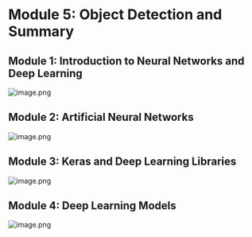 

# Module 5: Object Detection and Summary
## Module 1: Introduction to Neural Networks and Deep Learning
![image.png](https://prod-files-secure.s3.us-west-2.amazonaws.com/03e82b26-cccb-4906-bb56-adabcbdc0655/a8d40bcb-c482-4026-8872-311e16b2dc63/image.png?X-Amz-Algorithm=AWS4-HMAC-SHA256&X-Amz-Content-Sha256=UNSIGNED-PAYLOAD&X-Amz-Credential=ASIAZI2LB466QMXBXT4C%2F20250201%2Fus-west-2%2Fs3%2Faws4_request&X-Amz-Date=20250201T081715Z&X-Amz-Expires=3600&X-Amz-Security-Token=IQoJb3JpZ2luX2VjEMj%2F%2F%2F%2F%2F%2F%2F%2F%2F%2FwEaCXVzLXdlc3QtMiJGMEQCIBalOdH2LnLxLp8Gxd18ME1mZfuXA1jAZNfYxho3HzvdAiAtOEH%2Fk76L6YaiAkq2jNMdgyi1Yt1Mom2r17tcJpvrQyqIBAjR%2F%2F%2F%2F%2F%2F%2F%2F%2F%2F8BEAAaDDYzNzQyMzE4MzgwNSIMmiXYSMhUy35vn9aoKtwDuGc82eYgeuNqhDM8RIqOcuA7TwKuOSNPh9bYlvKdueJHexdwudO43QIL%2BqQ2whbRhwd4SjENeNFjRYJmyHCEHqNW%2BVuj9mAqHgvclzLyJ9u8ZyPhdgaEU2zuutjlyAtpgSASDaV1AlJz4eIPnNkR8TuARw%2FiMvA3aCS3I7HBIBeHB1P1aIRIlogS%2FbKJ8HhFURYWcNNyqASsen96JUxotnejDjWLuc0kjTLdpC4ZmlBXeDiJsLTWc50OTXJn%2FeT0GZvc%2BKkbPBl6Ut83QKw7z%2F6aTrGrWj0gaP9uNHAql0DgCjBSVYiGGGJVY4pPxHRNhvE0oRvwC4ofvXPKpS6qUzdCtrX5zzBNkswITO4oacl%2FaeqDF4n8Ja2kTcHRMjbB6wHC11i50R%2FZh%2BF2LBGZCfhUsOxXjHZdX4XFBf0wJ%2F%2BhfMf2V58lgIofcD8e%2Bf5qDtX87aZz77IDjvJYSid%2BmFt1uzEOH2Y5%2BdxnkJdvhv2qoY4A%2FB8lQE%2BHVZ8hUNuXivHPeKlDvFEIKq09XfnLElaNSHbhJGBsrAXPXLd3W%2FNI5GD%2Fn8oMFd7dLswXNpDmHrWNm0KtwEsx7t8yzHReV6M%2BmQFrBgLrcKHScj3Qxabw3%2BnSnYYQrizlsf8w6qT3vAY6pgEisRElkhmJXK2EgW5G6xMZoFjWUKgWpJuUqPELFzfiWYRa%2FSkOH%2BUr9Bdj4xFCdfsbMgvhhac6lCMW2yMbndoZ3zb4D6uNnNcH4bNo5TidFNMiDMPDe1svxX1Mjjb3JdohPIoVMzTr5ff%2Bu976bU2oVDoZ%2F3ksNYFcb4O06LnxPpxC0HQmHp5IYc2msq7j8thurQ3ImYC3C7Ya7E0alnReMAoz7Q9B&X-Amz-Signature=480a32c6612fbed6c69420a09fad67cd92978da80214608a86e592a758082be1&X-Amz-SignedHeaders=host&x-id=GetObject)
## Module 2: Artificial Neural Networks
![image.png](https://prod-files-secure.s3.us-west-2.amazonaws.com/03e82b26-cccb-4906-bb56-adabcbdc0655/5157ca89-62da-41d9-a98f-6432b71047a9/image.png?X-Amz-Algorithm=AWS4-HMAC-SHA256&X-Amz-Content-Sha256=UNSIGNED-PAYLOAD&X-Amz-Credential=ASIAZI2LB466QMXBXT4C%2F20250201%2Fus-west-2%2Fs3%2Faws4_request&X-Amz-Date=20250201T081715Z&X-Amz-Expires=3600&X-Amz-Security-Token=IQoJb3JpZ2luX2VjEMj%2F%2F%2F%2F%2F%2F%2F%2F%2F%2FwEaCXVzLXdlc3QtMiJGMEQCIBalOdH2LnLxLp8Gxd18ME1mZfuXA1jAZNfYxho3HzvdAiAtOEH%2Fk76L6YaiAkq2jNMdgyi1Yt1Mom2r17tcJpvrQyqIBAjR%2F%2F%2F%2F%2F%2F%2F%2F%2F%2F8BEAAaDDYzNzQyMzE4MzgwNSIMmiXYSMhUy35vn9aoKtwDuGc82eYgeuNqhDM8RIqOcuA7TwKuOSNPh9bYlvKdueJHexdwudO43QIL%2BqQ2whbRhwd4SjENeNFjRYJmyHCEHqNW%2BVuj9mAqHgvclzLyJ9u8ZyPhdgaEU2zuutjlyAtpgSASDaV1AlJz4eIPnNkR8TuARw%2FiMvA3aCS3I7HBIBeHB1P1aIRIlogS%2FbKJ8HhFURYWcNNyqASsen96JUxotnejDjWLuc0kjTLdpC4ZmlBXeDiJsLTWc50OTXJn%2FeT0GZvc%2BKkbPBl6Ut83QKw7z%2F6aTrGrWj0gaP9uNHAql0DgCjBSVYiGGGJVY4pPxHRNhvE0oRvwC4ofvXPKpS6qUzdCtrX5zzBNkswITO4oacl%2FaeqDF4n8Ja2kTcHRMjbB6wHC11i50R%2FZh%2BF2LBGZCfhUsOxXjHZdX4XFBf0wJ%2F%2BhfMf2V58lgIofcD8e%2Bf5qDtX87aZz77IDjvJYSid%2BmFt1uzEOH2Y5%2BdxnkJdvhv2qoY4A%2FB8lQE%2BHVZ8hUNuXivHPeKlDvFEIKq09XfnLElaNSHbhJGBsrAXPXLd3W%2FNI5GD%2Fn8oMFd7dLswXNpDmHrWNm0KtwEsx7t8yzHReV6M%2BmQFrBgLrcKHScj3Qxabw3%2BnSnYYQrizlsf8w6qT3vAY6pgEisRElkhmJXK2EgW5G6xMZoFjWUKgWpJuUqPELFzfiWYRa%2FSkOH%2BUr9Bdj4xFCdfsbMgvhhac6lCMW2yMbndoZ3zb4D6uNnNcH4bNo5TidFNMiDMPDe1svxX1Mjjb3JdohPIoVMzTr5ff%2Bu976bU2oVDoZ%2F3ksNYFcb4O06LnxPpxC0HQmHp5IYc2msq7j8thurQ3ImYC3C7Ya7E0alnReMAoz7Q9B&X-Amz-Signature=3dc2771ee2e97a4ea24f4660dbe5dca8479f2f696398510de7bbf83f139c74b3&X-Amz-SignedHeaders=host&x-id=GetObject)
## Module 3: Keras and Deep Learning Libraries
![image.png](https://prod-files-secure.s3.us-west-2.amazonaws.com/03e82b26-cccb-4906-bb56-adabcbdc0655/5089ce50-05f1-470d-ad42-42503bf1df5f/image.png?X-Amz-Algorithm=AWS4-HMAC-SHA256&X-Amz-Content-Sha256=UNSIGNED-PAYLOAD&X-Amz-Credential=ASIAZI2LB466QMXBXT4C%2F20250201%2Fus-west-2%2Fs3%2Faws4_request&X-Amz-Date=20250201T081715Z&X-Amz-Expires=3600&X-Amz-Security-Token=IQoJb3JpZ2luX2VjEMj%2F%2F%2F%2F%2F%2F%2F%2F%2F%2FwEaCXVzLXdlc3QtMiJGMEQCIBalOdH2LnLxLp8Gxd18ME1mZfuXA1jAZNfYxho3HzvdAiAtOEH%2Fk76L6YaiAkq2jNMdgyi1Yt1Mom2r17tcJpvrQyqIBAjR%2F%2F%2F%2F%2F%2F%2F%2F%2F%2F8BEAAaDDYzNzQyMzE4MzgwNSIMmiXYSMhUy35vn9aoKtwDuGc82eYgeuNqhDM8RIqOcuA7TwKuOSNPh9bYlvKdueJHexdwudO43QIL%2BqQ2whbRhwd4SjENeNFjRYJmyHCEHqNW%2BVuj9mAqHgvclzLyJ9u8ZyPhdgaEU2zuutjlyAtpgSASDaV1AlJz4eIPnNkR8TuARw%2FiMvA3aCS3I7HBIBeHB1P1aIRIlogS%2FbKJ8HhFURYWcNNyqASsen96JUxotnejDjWLuc0kjTLdpC4ZmlBXeDiJsLTWc50OTXJn%2FeT0GZvc%2BKkbPBl6Ut83QKw7z%2F6aTrGrWj0gaP9uNHAql0DgCjBSVYiGGGJVY4pPxHRNhvE0oRvwC4ofvXPKpS6qUzdCtrX5zzBNkswITO4oacl%2FaeqDF4n8Ja2kTcHRMjbB6wHC11i50R%2FZh%2BF2LBGZCfhUsOxXjHZdX4XFBf0wJ%2F%2BhfMf2V58lgIofcD8e%2Bf5qDtX87aZz77IDjvJYSid%2BmFt1uzEOH2Y5%2BdxnkJdvhv2qoY4A%2FB8lQE%2BHVZ8hUNuXivHPeKlDvFEIKq09XfnLElaNSHbhJGBsrAXPXLd3W%2FNI5GD%2Fn8oMFd7dLswXNpDmHrWNm0KtwEsx7t8yzHReV6M%2BmQFrBgLrcKHScj3Qxabw3%2BnSnYYQrizlsf8w6qT3vAY6pgEisRElkhmJXK2EgW5G6xMZoFjWUKgWpJuUqPELFzfiWYRa%2FSkOH%2BUr9Bdj4xFCdfsbMgvhhac6lCMW2yMbndoZ3zb4D6uNnNcH4bNo5TidFNMiDMPDe1svxX1Mjjb3JdohPIoVMzTr5ff%2Bu976bU2oVDoZ%2F3ksNYFcb4O06LnxPpxC0HQmHp5IYc2msq7j8thurQ3ImYC3C7Ya7E0alnReMAoz7Q9B&X-Amz-Signature=878e9f681de61f6df747de87e1a79dfcd23d6f44b26139da9e0886e2f91f011a&X-Amz-SignedHeaders=host&x-id=GetObject)
## Module 4: Deep Learning Models
![image.png](https://prod-files-secure.s3.us-west-2.amazonaws.com/03e82b26-cccb-4906-bb56-adabcbdc0655/4e22fcb0-cfbc-4d28-b961-b9b8fde071f0/image.png?X-Amz-Algorithm=AWS4-HMAC-SHA256&X-Amz-Content-Sha256=UNSIGNED-PAYLOAD&X-Amz-Credential=ASIAZI2LB466QMXBXT4C%2F20250201%2Fus-west-2%2Fs3%2Faws4_request&X-Amz-Date=20250201T081715Z&X-Amz-Expires=3600&X-Amz-Security-Token=IQoJb3JpZ2luX2VjEMj%2F%2F%2F%2F%2F%2F%2F%2F%2F%2FwEaCXVzLXdlc3QtMiJGMEQCIBalOdH2LnLxLp8Gxd18ME1mZfuXA1jAZNfYxho3HzvdAiAtOEH%2Fk76L6YaiAkq2jNMdgyi1Yt1Mom2r17tcJpvrQyqIBAjR%2F%2F%2F%2F%2F%2F%2F%2F%2F%2F8BEAAaDDYzNzQyMzE4MzgwNSIMmiXYSMhUy35vn9aoKtwDuGc82eYgeuNqhDM8RIqOcuA7TwKuOSNPh9bYlvKdueJHexdwudO43QIL%2BqQ2whbRhwd4SjENeNFjRYJmyHCEHqNW%2BVuj9mAqHgvclzLyJ9u8ZyPhdgaEU2zuutjlyAtpgSASDaV1AlJz4eIPnNkR8TuARw%2FiMvA3aCS3I7HBIBeHB1P1aIRIlogS%2FbKJ8HhFURYWcNNyqASsen96JUxotnejDjWLuc0kjTLdpC4ZmlBXeDiJsLTWc50OTXJn%2FeT0GZvc%2BKkbPBl6Ut83QKw7z%2F6aTrGrWj0gaP9uNHAql0DgCjBSVYiGGGJVY4pPxHRNhvE0oRvwC4ofvXPKpS6qUzdCtrX5zzBNkswITO4oacl%2FaeqDF4n8Ja2kTcHRMjbB6wHC11i50R%2FZh%2BF2LBGZCfhUsOxXjHZdX4XFBf0wJ%2F%2BhfMf2V58lgIofcD8e%2Bf5qDtX87aZz77IDjvJYSid%2BmFt1uzEOH2Y5%2BdxnkJdvhv2qoY4A%2FB8lQE%2BHVZ8hUNuXivHPeKlDvFEIKq09XfnLElaNSHbhJGBsrAXPXLd3W%2FNI5GD%2Fn8oMFd7dLswXNpDmHrWNm0KtwEsx7t8yzHReV6M%2BmQFrBgLrcKHScj3Qxabw3%2BnSnYYQrizlsf8w6qT3vAY6pgEisRElkhmJXK2EgW5G6xMZoFjWUKgWpJuUqPELFzfiWYRa%2FSkOH%2BUr9Bdj4xFCdfsbMgvhhac6lCMW2yMbndoZ3zb4D6uNnNcH4bNo5TidFNMiDMPDe1svxX1Mjjb3JdohPIoVMzTr5ff%2Bu976bU2oVDoZ%2F3ksNYFcb4O06LnxPpxC0HQmHp5IYc2msq7j8thurQ3ImYC3C7Ya7E0alnReMAoz7Q9B&X-Amz-Signature=080de9f246a05164a5a6ed3a252509e424cdfa40931012e0f4b2eabc5f148d49&X-Amz-SignedHeaders=host&x-id=GetObject)